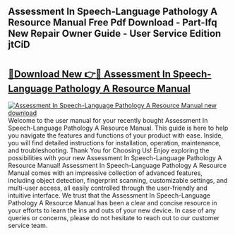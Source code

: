 ## Assessment In Speech-Language Pathology A Resource Manual Free Pdf Download - Part-Ifq New Repair Owner Guide - User Service Edition jtCiD

# <h2><a href="http://bc11679.oget.top/?id=Assessment+In+Speech-Language+Pathology+A+Resource+Manual">🔗Download New 👉🔴 Assessment In Speech-Language Pathology A Resource Manual</a></h2>

[![Assessment In Speech-Language Pathology A Resource Manual new download](https://i.imgur.com/5g1atiW.png)](http://bc11679.oget.top/?id=Assessment+In+Speech-Language+Pathology+A+Resource+Manual)
Welcome to the user manual for your recently bought Assessment In Speech-Language Pathology A Resource Manual. This guide is here to help you navigate the features and functions of your product with ease. Inside, you will find detailed instructions for installation, operation, maintenance, and troubleshooting. Thank You for Choosing Us! Enjoy exploring the possibilities with your new Assessment In Speech-Language Pathology A Resource Manual! Assessment In Speech-Language Pathology A Resource Manual comes with an impressive collection of advanced features, including object detection, fingerprint scanning, customizable settings, and multi-user access, all easily controlled through the user-friendly and intuitive interface. We trust that the Assessment In Speech-Language Pathology A Resource Manual has been a clear and concise resource in your efforts to learn the ins and outs of your new device. In case of any queries or concerns, please do not hesitate to reach out to our customer service team.
